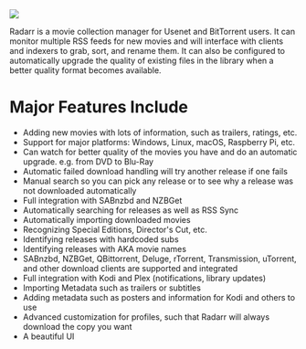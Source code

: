 
<img src="screenshot.jpg">

Radarr is a movie collection manager for Usenet and BitTorrent users. It can monitor multiple RSS feeds for new movies and will interface with clients and indexers to grab, sort, and rename them. It can also be configured to automatically upgrade the quality of existing files in the library when a better quality format becomes available.

# Major Features Include

- Adding new movies with lots of information, such as trailers, ratings, etc.
- Support for major platforms: Windows, Linux, macOS, Raspberry Pi, etc.
- Can watch for better quality of the movies you have and do an automatic upgrade. e.g. from DVD to Blu-Ray
- Automatic failed download handling will try another release if one fails
- Manual search so you can pick any release or to see why a release was not downloaded automatically
- Full integration with SABnzbd and NZBGet
- Automatically searching for releases as well as RSS Sync
- Automatically importing downloaded movies
- Recognizing Special Editions, Director's Cut, etc.
- Identifying releases with hardcoded subs
- Identifying releases with AKA movie names
- SABnzbd, NZBGet, QBittorrent, Deluge, rTorrent, Transmission, uTorrent, and other download clients are supported and integrated
- Full integration with Kodi and Plex (notifications, library updates)
- Importing Metadata such as trailers or subtitles
- Adding metadata such as posters and information for Kodi and others to use
- Advanced customization for profiles, such that Radarr will always download the copy you want
- A beautiful UI
